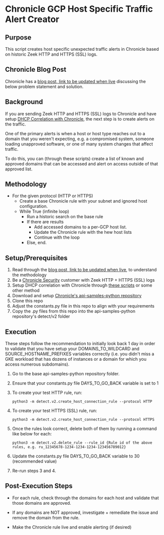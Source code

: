 # Chronicle GCP Host Specific Traffic Alert Creator

## Purpose
This script creates host specific unexpected traffic alerts in Chronicle based on historic Zeek HTTP and HTTPS (SSL) logs.

## Chronicle Blog Post
Chronicle has a [blog post, link to be updated when live](https://chroniclesec.medium.com/) discussing the below problem statement and solution.

## Background
If you are sending Zeek HTTP and HTTPS (SSL) logs to Chronicle and have setup [DHCP Correlation with Chronicle](https://github.com/Ucnt/chronicle-gcp-dhcp-log-creator), the next step is to create alerts on the traffic.  

One of the primary alerts is when a host or host type reaches out to a domain that you weren't expecting, e.g. a compromised system, someone loading unapproved software, or one of many system changes that affect traffic.

To do this, you can (through these scripts) create a list of known and approved domains that can be accessed and alert on access outside of that approved list.

## Methodology

- For the given protocol (HTTP or HTTPS)
  - Create a base Chronicle rule with your subnet and ignored host configuration.
  - While True (infinite loop)
    - Run a historic search on the base rule
    - If there are results
      - Add accessed domains to a per-GCP host list.
      - Update the Chronicle rule with the hew host lists
      - Continue with the loop
    - Else, end.


## Setup/Prerequisites
1. Read through the [blog post, link to be updated when live](https://chroniclesec.medium.com/), to understand the methodology
2. Be a [Chronicle Security](https://chronicle.security/) customer with Zeek HTTP + HTTPS (SSL) logs
3. Setup DHCP correlation with Chronicle through [these scripts](https://github.com/Ucnt/chronicle-gcp-dhcp-log-creator) or some other method
4. Download and setup [Chronicle's api-samples-python repository](https://github.com/chronicle/api-samples-python)
5. Clone this repo
6. Adjust the constants.py file in this repo to align with your requirements
7. Copy the .py files from this repo into the api-samples-python repository's detect/v2 folder

## Execution

These steps follow the recommendation to initially look back 1 day in order to validate that you have setup your DOMAINS_TO_WILDCARD and SOURCE_HOSTNAME_PREFIXES variables correctly (i.e. you didn't miss a GKE workload that has dozens of instances or a domain for which you access numerous subdomains).

1. Go to the base api-samples-python repository folder.

2. Ensure that your constants.py file DAYS_TO_GO_BACK variable is set to 1

3. To create your test HTTP rule, run: 

   ```
   python3 -m detect.v2.create_host_connection_rule --protocol HTTP
   ```

4. To create your test HTTPS (SSL) rule, run: 

   ```
   python3 -m detect.v2.create_host_connection_rule --protocol HTTPS
   ``` 

5. Once the rules look correct, delete both of them by running a command like below for each:

   ```
   python3 -m detect.v2.delete_rule --rule_id {Rule id of the above rules, e.g. ru_12345678-1234-1234-1234-123456789012}
   ``` 

6. Update the constants.py file DAYS_TO_GO_BACK variable to 30 (recommended value)

7. Re-run steps 3 and 4.


## Post-Execution Steps

   * For each rule, check through the domains for each host and validate that those domains are approved.

   * If any domains are NOT approved, investigate + remediate the issue and remove the domain from the rule.

   * Make the Chronicle rule live and enable alerting (if desired)